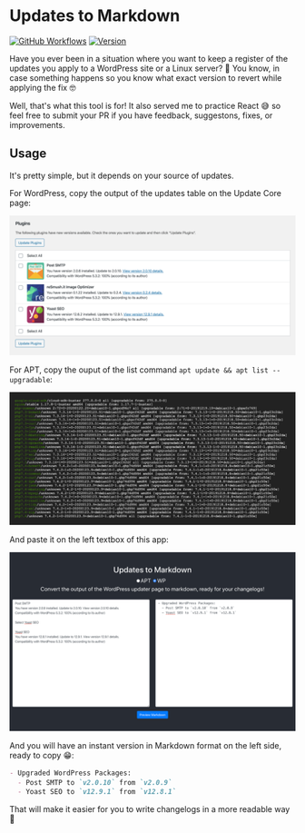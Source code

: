 # Updates to Markdown

[![GitHub Workflows](https://github.com/vlasscontreras/updates-to-markdown/workflows/Build/badge.svg)](https://github.com/vlasscontreras/updates-to-markdown)
[![Version](https://img.shields.io/badge/version-0.1.0-brightgreen.svg)](https://github.com/vlasscontreras/updates-to-markdown)

Have you ever been in a situation where you want to keep a register of the updates you apply to a WordPress site or a Linux server? 🤔 You know, in case something happens so you know what exact version to revert while applying the fix 🤓

Well, that's what this tool is for! It also served me to practice React 😅 so feel free to submit your PR if you have feedback, suggestons, fixes, or improvements.

## Usage

It's pretty simple, but it depends on your source of updates.

For WordPress, copy the output of the updates table on the Update Core page:

![img](https://raw.githubusercontent.com/vlasscontreras/updates-to-markdown/master/docs/assets/img/wordpress-core-updater.png)

For APT, copy the ouput of the list command `apt update && apt list --upgradable`:

![img](https://raw.githubusercontent.com/vlasscontreras/updates-to-markdown/master/docs/assets/img/apt-list-upgradable.png)

And paste it on the left textbox of this app:

![img](https://raw.githubusercontent.com/vlasscontreras/updates-to-markdown/master/docs/assets/img/updates-to-markdown.png)

And you will have an instant version in Markdown format on the left side, ready to copy 😁:

```markdown
- Upgraded WordPress Packages:
  - Post SMTP to `v2.0.10` from `v2.0.9`
  - Yoast SEO to `v12.9.1` from `v12.8.1`
```

That will make it easier for you to write changelogs in a more readable way 🙂
